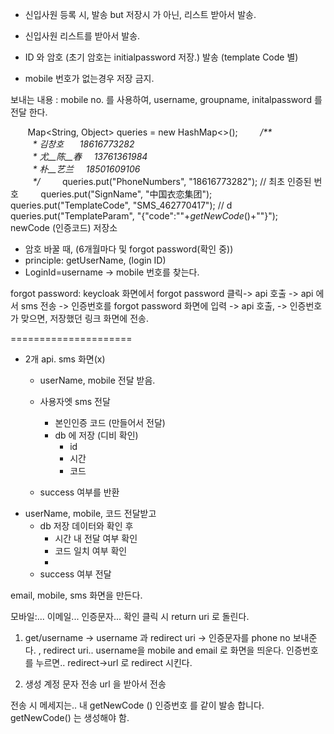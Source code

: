 - 신입사원 등록 시, 발송 but 저장시 가 아닌, 리스트 받아서 발송.
- 신입사원 리스트를 받아서 발송.
- ID 와 암호 (초기 암호는 initialpassword 저장.) 발송 (template Code 별)

- mobile 번호가 없는경우 저장 금지.

보내는 내용 : mobile no. 를 사용하여, username, groupname, initalpassword 를 전달 한다.

       Map<String, Object> queries = new HashMap<>();
        _/**  
         *_ _김창호_ 　  _18616773282  
         *_ _尤__陈__春_     _13761361984  
         *_ _朴__艺兰_     _18501609106  
         */_
        queries.put("PhoneNumbers", "18616773282"); // 최초 인증된 번호
	        queries.put("SignName", "中国衣恋集团");  
			queries.put("TemplateCode", "SMS_462770417"); // d  
			queries.put("TemplateParam", "{\"code\":\""+_getNewCode_()+"\"}");
       
newCode (인증코드) 저장소

- 암호 바꿀 때, (6개월마다 및 forgot password(확인 중))
- principle: getUserName, (login ID)
- LoginId=username -> mobile 번호를 찾는다.

forgot password:
keycloak 화면에서 forgot password 클릭-> api 호출 -> api 에서 sms 전송 -> 인증번호를 forgot password 화면에 입력 -> api 호출, -> 인증번호가 맞으면, 저장했던 링크 화면에 전송.

=====================
- 2개 api. sms 화면(x)
	- userName, mobile 전달 받음.
	- 사용자엣 sms 전달 
		- 본인인증 코드 (만들어서 전달)
		- db 에 저장 (디비 확인)
			- id
			- 시간
			- 코드

	- success 여부를 반환
- userName, mobile, 코드 전달받고
	- db 저장 데이터와 확인 후
		- 시간 내 전달 여부 확인
		- 코드 일치 여부 확인
		- 
	- success 여부 전달


email, mobile, sms 화면을 만든다.

모바일:...
이메일...
인증문자...
확인 클릭 시 return uri 로 돌린다.

1. get/username -> username 과 redirect uri
-> 인증문자를 phone no 보내준다.
, redirect uri.. 
username을 mobile and email 로 화면을 띄운다.
인증번호를 누르면..
redirect->url 로 redirect 시킨다.

2. 생성 계정 문자 전송 url 을 받아서 전송


전송 시 메세지는.. 내 getNewCode () 인증번호 를 같이 발송 합니다.
getNewCode() 는 생성해야 함.
